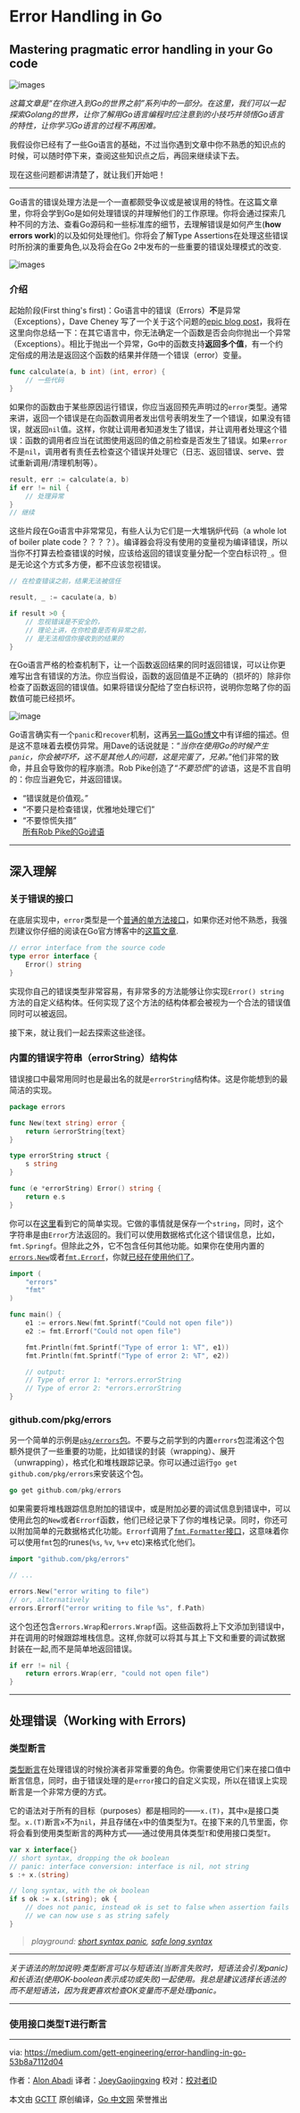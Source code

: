 # Error Handling in Go

## Mastering pragmatic error handling in your Go code

![images](https://cdn-images-1.medium.com/max/900/1*BmEMrWVjQVUs5bwWTn_AIg.png)

*这篇文章是“在你进入到Go的世界之前”系列中的一部分。在这里，我们可以一起探索Golang的世界，让你了解用Go语言编程时应注意到的小技巧并领悟Go语言的特性，让你学习Go语言的过程不再困难。*

我假设你已经有了一些Go语言的基础，不过当你遇到文章中你不熟悉的知识点的时候，可以随时停下来，查阅这些知识点之后，再回来继续读下去。

现在这些问题都讲清楚了，就让我们开始吧！

---

Go语言的错误处理方法是一个一直都颇受争议或是被误用的特性。在这篇文章里，你将会学到Go是如何处理错误的并理解他们的工作原理。你将会通过探索几种不同的方法、查看Go源码和一些标准库的细节，去理解错误是如何产生(**how errors work**)的以及如何处理他们。你将会了解Type Assertions在处理这些错误时所扮演的重要角色,以及将会在Go 2中发布的一些重要的错误处理模式的改变.

![images](https://cdn-images-1.medium.com/max/800/1*__fmJKbSA3D0HUVDqp56IA.jpeg)

### 介绍

起始阶段(First thing's first)：Go语言中的错误（Errors）**不**是异常（Exceptions），Dave Cheney 写了一个关于这个问题的[epic blog post](https://dave.cheney.net/2012/01/18/why-go-gets-exceptions-right)，我将在这里向你总结一下：在其它语言中，你无法确定一个函数是否会向你抛出一个异常（Exceptions）。相比于抛出一个异常，Go中的函数支持**返回多个值**，有一个约定俗成的用法是返回这个函数的结果并伴随一个错误（error）变量。

```go
func calculate(a, b int) (int, error) {
    // 一些代码
}
```

如果你的函数由于某些原因运行错误，你应当返回预先声明过的`error`类型。通常来讲，返回一个错误是在向函数调用者发出信号表明发生了一个错误，如果没有错误，就返回`nil`值。这样，你就让调用者知道发生了错误，并让调用者处理这个错误：函数的调用者应当在试图使用返回的值之前检查是否发生了错误。如果`error`不是`nil`，调用者有责任去检查这个错误并处理它（日志、返回错误、serve、尝试重新调用/清理机制等）。

```go
result, err := calculate(a, b)
if err != nil {
    // 处理异常
}
// 继续
```

这些片段在Go语言中非常常见，有些人认为它们是一大堆锅炉代码（a whole lot of boiler plate code？？？？）。编译器会将没有使用的变量视为编译错误，所以当你不打算去检查错误的时候，应该给返回的错误变量分配一个空白标识符`_`。但是无论这个方式多方便，都不应该忽视错误。

```go
// 在检查错误之前，结果无法被信任

result, _ := caculate(a, b)

if result >0 {
    // 忽视错误是不安全的，
    // 理论上讲，在你检查是否有异常之前，
    // 是无法相信你接收到的结果的
}
```

在Go语言严格的检查机制下，让一个函数返回结果的同时返回错误，可以让你更难写出含有错误的方法。你应当假设，函数的返回值是不正确的（损坏的）除非你检查了函数返回的错误值。如果将错误分配给了空白标识符，说明你忽略了你的函数值可能已经损坏。

![image](https://cdn-images-1.medium.com/max/1800/1*jDw9aGCJZWQhN_mOWRINew.jpeg)

Go语言确实有一个`panic`和`recover`机制，这再[另一篇Go博文](https://blog.golang.org/defer-panic-and-recover)中有详细的描述。但是这不意味着去模仿异常。用Dave的话说就是：“*当你在使用Go的时候产生`panic`，你会被吓坏，这不是其他人的问题，这是完蛋了，兄弟。*”他们非常的致命，并且会导致你的程序崩溃。Rob Pike创造了“*不要恐慌*”的谚语，这是不言自明的：你应当避免它，并返回错误。

- “错误就是价值观。”
- “不要只是检查错误，优雅地处理它们”
- “不要惊慌失措”  
[所有Rob Pike的Go谚语](https://go-proverbs.github.io/)

---

## 深入理解

### 关于错误的接口

在底层实现中，`error`类型是一个[普通的单方法接口](https://golang.org/ref/spec#Errors)，如果你还对他不熟悉，我强烈建议你仔细的阅读在Go官方博客中的[这篇文章](https://blog.golang.org/error-handling-and-go).

```Go
// error interface from the source code
type error interface {
    Error() string
}
```

实现你自己的错误类型非常容易，有非常多的方法能够让你实现`Error() string`方法的自定义结构体。任何实现了这个方法的结构体都会被视为一个合法的错误值同时可以被返回。

接下来，就让我们一起去探索这些途径。

### 内置的错误字符串（errorString）结构体

错误接口中最常用同时也是最出名的就是`errorString`结构体。这是你能想到的最简洁的实现。

```Go
package errors

func New(text string) error {
    return &errorString{text}
}

type errorString struct {
    s string
}

func (e *errorString) Error() string {
    return e.s
}

```

你可以在[这里](https://golang.org/src/errors/errors.go)看到它的简单实现。它做的事情就是保存一个`string`，同时，这个字符串是由`Error`方法返回的。我们可以使用数据格式化这个错误信息，比如，`fmt.Springf`。但除此之外，它不包含任何其他功能。如果你在使用内置的[`errors.New`](https://golang.org/src/errors/errors.go?s=293:353#L1)或者[`fmt.Errorf`](https://golang.org/src/fmt/print.go#L220)，你就[已经在使用他们了](https://play.golang.org/p/olRXqq3jNyR)。

```Go
import (
    "errors"
    "fmt"
)

func main() {
    e1 := errors.New(fmt.Sprintf("Could not open file"))
    e2 := fmt.Errorf("Could not open file")

    fmt.Println(fmt.Sprintf("Type of error 1: %T", e1))
    fmt.Println(fmt.Sprintf("Type of error 2: %T", e2))

    // output:
    // Type of error 1: *errors.errorString
    // Type of error 2: *errors.errorString
}
```

### github.com/pkg/errors

另一个简单的示例是[`pkg/errors`](https://github.com/pkg/errors/blob/master/errors.go)[包](https://github.com/pkg/errors/blob/master/errors.go)。不要与之前学到的内置`errors`包混淆这个包额外提供了一些重要的功能，比如错误的封装（wrapping）、展开（unwrapping），格式化和堆栈跟踪记录。你可以通过运行`go get github.com/pkg/errors`来安装这个包。

```Go
go get github.com/pkg/errors
```

如果需要将堆栈跟踪信息附加的错误中，或是附加必要的调试信息到错误中，可以使用此包的`New`或者`Errorf`函数，他们已经记录下了你的堆栈记录。同时，你还可以附加简单的元数据格式化功能。`Errorf`调用了[`fmt.Formatter`](https://golang.org/pkg/fmt/#Formatter)[接口](https://golang.org/pkg/fmt/#Formatter)，这意味着你可以使用`fmt`包的runes(`%s`, `%v`, `%+v` etc)来格式化他们。

```Go
import "github.com/pkg/errors"

// ...

errors.New("error writing to file")
// or, alternatively
errors.Errorf("error writing to file %s", f.Path)
```

这个包还包含`errors.Wrap`和`errors.Wrapf`函。这些函数将上下文添加到错误中，并在调用的时候跟踪堆栈信息。这样,你就可以将其与其上下文和重要的调试数据封装在一起,而不是简单地返回错误。

```Go
if err != nil {
    return errors.Wrap(err, "could not open file")
}
```

---

## 处理错误（Working with Errors)

### 类型断言

[类型断言](https://golang.org/ref/spec#Type_assertions)在处理错误的时候扮演者非常重要的角色。你需要使用它们来在接口值中断言信息，同时，由于错误处理的是`error`接口的自定义实现，所以在错误上实现断言是一个非常方便的方式。

它的语法对于所有的目标（purposes）都是相同的——`x.(T)`，其中`x`是接口类型。`x.(T)`断言`x`不为`nil`，并且存储在`x`中的值类型为`T`。在接下来的几节里面，你将会看到使用类型断言的两种方式——通过使用具体类型`T`和使用接口类型`T`。

```Go
var x interface{}
// short syntax, dropping the ok boolean
// panic: interface conversion: interface is nil, not string
s :+ x.(string)

// long syntax, with the ok boolean
if s ok := x.(string); ok {
    // does not panic, instead ok is set to false when assertion fails
    // we can now use s as string safely
}
```

>*playground: [short syntax panic](https://play.golang.org/p/bl-O3lJrixF), [safe long syntax](https://play.golang.org/p/CLLyXQWyrgF)*

---

*关于语法的附加说明:类型断言可以与短语法(当断言失败时，短语法会引发panic)和长语法(使用OK-boolean表示成功或失败)一起使用。我总是建议选择长语法的而不是短语法，因为我更喜欢检查OK变量而不是处理panic。*

---

### 使用接口类型T进行断言

---

via: <https://medium.com/gett-engineering/error-handling-in-go-53b8a7112d04>

作者：[Alon Abadi](https://medium.com/@alonabadi)
译者：[JoeyGaojingxing](https://github.com/JoeyGaojingxing)
校对：[校对者ID](https://github.com/校对者ID)

本文由 [GCTT](https://github.com/studygolang/GCTT) 原创编译，[Go 中文网](https://studygolang.com/) 荣誉推出
